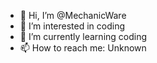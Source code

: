 - 👋 Hi, I’m @MechanicWare
- 👀 I’m interested in coding
- 🌱 I’m currently learning coding
- 📫 How to reach me: Unknown

<!---
DB/DB is a ✨ special ✨ repository because its `README.md` (this file) appears on your GitHub profile.
You can click the Preview link to take a look at your changes.
--->
